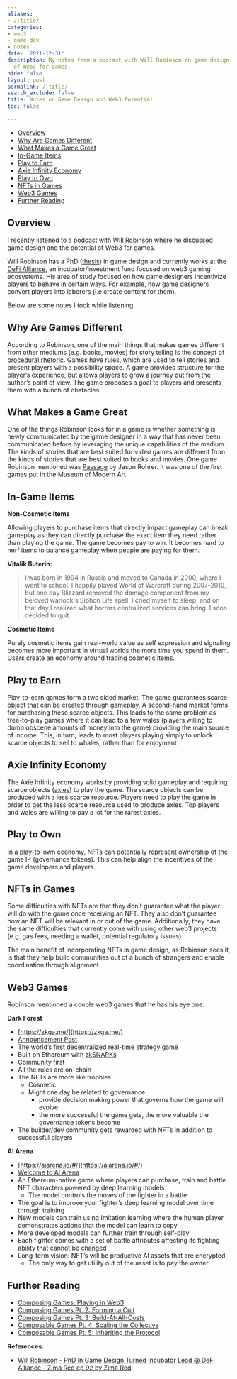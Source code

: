 ```yaml
---
aliases:
- /:title/
categories:
- web3
- game-dev
- notes
date: '2021-12-31'
description: My notes from a podcast with Will Robinson on game design and the potential
  of Web3 for games.
hide: false
layout: post
permalink: /:title/
search_exclude: false
title: Notes on Game Design and Web3 Potential
toc: false

---
```


* [Overview](#overview)
* [Why Are Games Different](#why-are-games-different)
* [What Makes a Game Great](#what-makes-a-game-great)
* [In-Game Items](#in-game-items)
* [Play to Earn](#play-to-earn)
* [Axie Infinity Economy](#axie-infinity-economy)
* [Play to Own](#play-to-own)
* [NFTs in Games](#nfts-in-games)
* [Web3 Games](#web3-games)
* [Further Reading](#further-reading)



## Overview

I recently listened to a [podcast](https://anchor.fm/andrew-steinwold/episodes/Will-Robinson---PhD-In-Game-Design-Turned-Incubator-Lead--DeFi-Alliance---Zima-Red-ep-92-e1bfo15) with [Will Robinson](https://twitter.com/dangerwillrobin) where he discussed game design and the potential of Web3 for games. 

Will Robinson has a PhD ([thesis](https://spectrum.library.concordia.ca/id/eprint/984364/1/Robinson_PhD_F2018.pdf)) in game design and currently works at the [DeFi Alliance](https://www.defialliance.co/), an incubator/investment fund focused on web3 gaming ecosystems. His area of study focused on how game designers incentivize players to behave in certain ways. For example, how game designers convert players into laborers (i.e create content for them).

Below are some notes I took while listening.



## Why Are Games Different


According to Robinson, one of the main things that makes games different from other mediums (e.g. books, movies) for story telling is the concept of [procedural rhetoric](https://en.wikipedia.org/wiki/Procedural_rhetoric). Games have rules, which are used to tell stories and present players with a possibility space.  A game provides structure for the player’s experience, but allows players to grow a journey out from the author’s point of view. The game proposes a goal to players and presents them with a bunch of obstacles.



## What Makes a Game Great

One of the things Robinson looks for in a game is whether something is newly communicated by the game designer in a way that has never been communicated before by leveraging the unique capabilities of the medium. The kinds of stories that are best suited for video games are different from the kinds of stories that are best suited to books and movies. One game Robinson mentioned was [Passage](http://passage.toolness.org/) by Jason Rohrer. It was one of the first games put in the Museum of Modern Art.



## In-Game Items

**Non-Cosmetic Items**

Allowing players to purchase items that directly impact gameplay can break gameplay as they can directly purchase the exact item they need rather than playing the game. The game becomes pay to win. It becomes hard to nerf items to balance gameplay when people are paying for them.

**Vitalik Buterin:**

> I was born in 1994 in Russia and moved to Canada in 2000, where I went to school. I happily played World of Warcraft during 2007-2010, but one day Blizzard removed the damage component from my beloved warlock's Siphon Life spell. I cried myself to sleep, and on that day I realized what horrors centralized services can bring. I soon decided to quit.
> 

**Cosmetic Items**

Purely cosmetic items gain real-world value as self expression and signaling becomes more important in virtual worlds the more time you spend in them. Users create an economy around trading cosmetic items.



## Play to Earn

Play-to-earn games form a two sided market. The game guarantees scarce object that can be created through gameplay. A second-hand market forms for purchasing these scarce objects. This leads to the same problem as free-to-play games where it can lead to a few wales (players willing to dump obscene amounts of money into the game) providing the main source of income. This, in turn, leads to most players playing simply to unlock scarce objects to sell to whales, rather than for enjoyment.



## Axie Infinity Economy

The Axie Infinity economy works by providing solid gameplay and requiring scarce objects ([axies](https://marketplace.axieinfinity.com/)) to play the game. The scarce objects can be produced with a less scarce resource. Players need to play the game in order to get the less scarce resource used to produce axies. Top players and wales are willing to pay a lot for the rarest axies.



## Play to Own

In a play-to-own economy, NFTs can potentially represent ownership of the game IP (governance tokens). This can help align the incentives of the game developers and players.



## NFTs in Games

Some difficulties with NFTs are that they don’t guarantee what the player will do with the game once receiving an NFT. They also don’t guarantee how an NFT will be relevant in or out of the game. Additionally, they have the same difficulties that currently come with using other web3 projects (e.g. gas fees, needing a wallet, potential regulatory issues).

The main benefit of incorporating NFTs in game design, as Robinson sees it, is that they help build communities out of a bunch of strangers and enable coordination through alignment.



## Web3 Games

Robinson mentioned a couple web3 games that he has his eye one.

**Dark Forest**

- [https://zkga.me/](https://zkga.me/)
- [Announcement Post](https://blog.zkga.me/announcing-darkforest)
- The world’s first decentralized real-time strategy game
- Built on Ethereum with [zkSNARKs](https://blog.ethereum.org/2016/12/05/zksnarks-in-a-nutshell/)
- Community first
- All the rules are on-chain
- The NFTs are more like trophies
    - Cosmetic
    - Might one day be related to governance
        - provide decision making power that governs how the game will evolve
        - the more successful the game gets, the more valuable the governance tokens become
- The builder/dev community gets rewarded with NFTs in addition to successful players

**AI Arena**

- [https://aiarena.io/#/](https://aiarena.io/#/)
- [Welcome to AI Arena](https://medium.com/@aiarena/welcome-to-ai-arena-50983b5dd915)
- An Ethereum-native game where players can purchase, train and battle NFT characters powered by deep learning models
    - The model controls the moves of the fighter in a battle
- The goal is to improve your fighter’s deep learning model over time through training
- New models can train using Imitation learning where the human player demonstrates actions that the model can learn to copy
- More developed models can further train through self-play
- Each fighter comes with a set of battle attributes affecting its fighting ability that cannot be changed
- Long-term vision: NFT’s will be productive AI assets that are encrypted
    - The only way to get utility out of the asset is to pay the owner



## Further Reading

* [Composing Games: Playing in Web3](https://mirror.xyz/wbarobinson.eth/ZW8glElaiIcSheqWSs1vVTx118ZDUjAZbX4E64gv36Y)
* [Composing Games Pt. 2: Forming a Cult](https://mirror.xyz/wbarobinson.eth/v_gx7FTK7S9KgUNzxSJl187tqkF50xbDmiBv6IlUv3M)
* [Composing Games Pt. 3: Build-At-All-Costs](https://mirror.xyz/wbarobinson.eth/ZHW5emKLfyEP0mu4QDxzWSL62QakIs0vde9_HRKq9Co)
* [Composable Games Pt. 4: Scaling the Collective](https://mirror.xyz/wbarobinson.eth/IThSsYNylEXnHUKK3HEADWsy-xznlV00IkNsyUiZSDQ)
* [Composable Games Pt. 5: Inheriting the Protocol](https://mirror.xyz/wbarobinson.eth/wBckyakVfD4op3eO0a0viWvwoNsm4YfvCKQ-JBfg5d4)




**References:**

* [Will Robinson - PhD In Game Design Turned Incubator Lead @ DeFi Alliance - Zima Red ep 92 by Zima Red](https://anchor.fm/andrew-steinwold/episodes/Will-Robinson---PhD-In-Game-Design-Turned-Incubator-Lead--DeFi-Alliance---Zima-Red-ep-92-e1bfo15)

